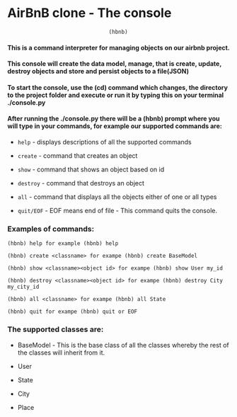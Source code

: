 # AirBnB clone - The console
                                    (hbnb)
#### This is a command interpreter for managing objects on our airbnb project.
#### This console will create the data model, manage, that is create, update, destroy objects and store and persist objects to a file(JSON)

#### To start the console, use the (cd) command which changes, the directory to the project folder and execute or run it by typing this on your terminal ./console.py

#### After running the ./console.py there will be a (hbnb) prompt where you will type in your commands, for example our supported commands are:

+ `help` - displays descriptions of all the supported commands

+ `create` - command that creates an object

+ `show` - command that shows an object based on id

+ `destroy` - command that destroys an object

+ `all` - command that displays all the objects either of one or all types

+ `quit/EOF` - EOF means end of file - This command quits the console.

### Examples of commands:
```
(hbnb) help for example (hbnb) help

(hbnb) create <classname> for exampe (hbnb) create BaseModel

(hbnb) show <classname><object id> for exampe (hbnb) show User my_id

(hbnb) destroy <classname><object id> for exampe (hbnb) destroy City my_city_id

(hbnb) all <classname> for exampe (hbnb) all State

(hbnb) quit for exampe (hbnb) quit or EOF
```

### The supported classes are:

+ BaseModel - This is the base class of all the classes whereby the rest of the classes will inherit from it.

+ User

+ State

+ City

+ Place
